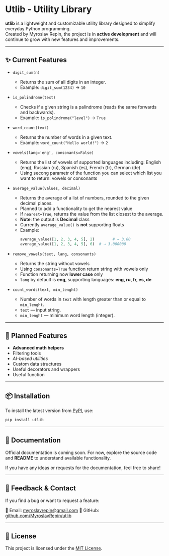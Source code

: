 # Utlib - Utility Library

**utlib** is a lightweight and customizable utility library designed to simplify everyday Python programming.  
Created by Myroslav Repin, the project is in **active development** and will continue to grow with new features and improvements.

---

## ✨ Current Features

- `digit_sum(n)`
  - Returns the sum of all digits in an integer.
  - Example: `digit_sum(1234)` → `10`

- `is_polindrome(text)`
  - Checks if a given string is a palindrome (reads the same forwards and backwards).
  - Example: `is_polindrome("level")` → `True`

- `word_count(text)`
  - Returns the number of words in a given text.
  - Example: `word_count("Hello world!")` → `2`

- `vowels(lang='eng', consonants=False)` 
  - Returns the list of vowels of supported languages including: English (eng), Russian (ru), Spanish (es), French (fr), German (de)
  - Using secong parametr of the function you can select which list you want to return: vowels or consonants

- `average_value(values, decimal)`
  - Returns the average of a list of numbers, rounded to the given decimal places.
  - Planned to add a functionality to get the nearest value
  - If `nearest=True`, returns the value from the list closest to the average.
  - **Note**: the output is **Decimal** class
  - Currently `average_value()` is **not** supporting floats
  - Example:
    ```python
    average_value([1, 2, 3, 4, 5], 2)        # → 3.00
    average_value([1, 2, 3, 4, 5], 6)  # → 3.000000
    ```
- `remove_vowels(text, lang, consonants)`
  - Returns the string without vowels
  - Using `consonants=True` function return string with vowels only
  - Function returning now **lower case** only
  - `lang` by default is **eng**, supporting languages: **eng, ru, fr, es, de**
- `count_words(text, min_lenght)`
  - Number of words in `text` with length greater than or equal to `min_lenght`.
  - `text` — input string.
  - `min_lenght` — minimum word length (integer).



---

## 🚧 Planned Features

- **Advanced math helpers**  
- Filtering tools  
- *AI-based utilities*  
- Custom data structures  
- Useful decorators and wrappers
- Useful function

---

## 📦 Installation

To install the latest version from [PyPI](https://pypi.org/project/utlib), use:

``` bash
pip install utlib
````

---

## 📄 Documentation

Official documentation is coming soon.
For now, explore the source code and **README** to understand available functionality.

If you have any ideas or requests for the documentation, feel free to share!

---

## 💌 Feedback & Contact

If you find a bug or want to request a feature:

📧 Email: [myroslavrepin@gmail.com](mailto:myroslavrepin@gmail.com)
📁 GitHub: [github.com/MyroslavRepin/utlib](https://github.com/MyroslavRepin/utlib)


---

## 📌 License

This project is licensed under the [MIT License](LICENSE).

```